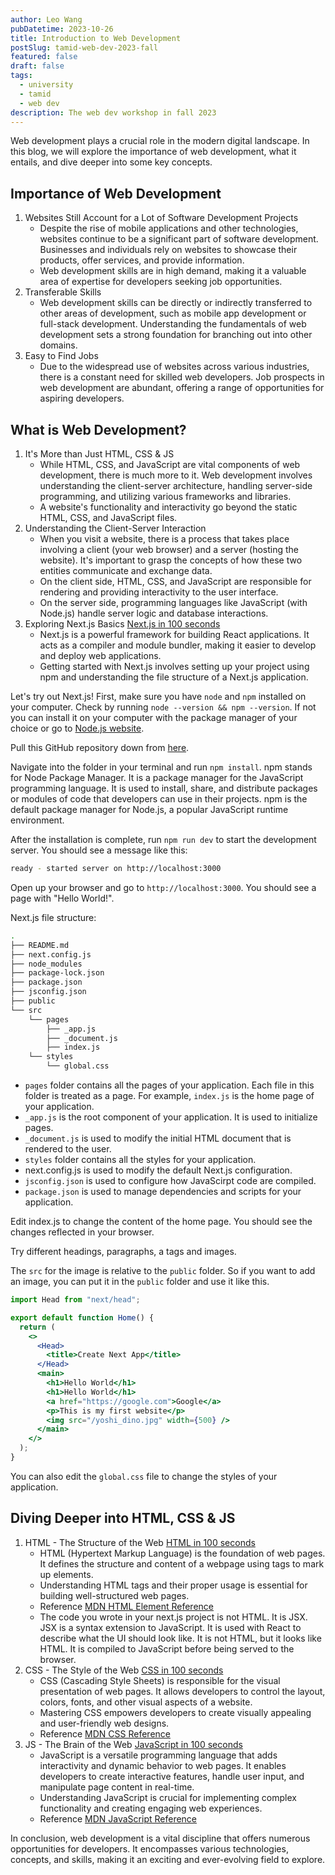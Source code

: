 ```yaml
---
author: Leo Wang
pubDatetime: 2023-10-26
title: Introduction to Web Development
postSlug: tamid-web-dev-2023-fall
featured: false
draft: false
tags:
  - university
  - tamid
  - web dev
description: The web dev workshop in fall 2023
---
```


Web development plays a crucial role in the modern digital landscape. In this blog, we will explore the importance of web development, what it entails, and dive deeper into some key concepts.

## Importance of Web Development

1. Websites Still Account for a Lot of Software Development Projects
   - Despite the rise of mobile applications and other technologies, websites continue to be a significant part of software development. Businesses and individuals rely on websites to showcase their products, offer services, and provide information.
   - Web development skills are in high demand, making it a valuable area of expertise for developers seeking job opportunities.
2. Transferable Skills
   - Web development skills can be directly or indirectly transferred to other areas of development, such as mobile app development or full-stack development. Understanding the fundamentals of web development sets a strong foundation for branching out into other domains.
3. Easy to Find Jobs
   - Due to the widespread use of websites across various industries, there is a constant need for skilled web developers. Job prospects in web development are abundant, offering a range of opportunities for aspiring developers.

## What is Web Development?

1. It's More than Just HTML, CSS & JS
   - While HTML, CSS, and JavaScript are vital components of web development, there is much more to it. Web development involves understanding the client-server architecture, handling server-side programming, and utilizing various frameworks and libraries.
   - A website's functionality and interactivity go beyond the static HTML, CSS, and JavaScript files.
2. Understanding the Client-Server Interaction
   - When you visit a website, there is a process that takes place involving a client (your web browser) and a server (hosting the website). It's important to grasp the concepts of how these two entities communicate and exchange data.
   - On the client side, HTML, CSS, and JavaScript are responsible for rendering and providing interactivity to the user interface.
   - On the server side, programming languages like JavaScript (with Node.js) handle server logic and database interactions.
3. Exploring Next.js Basics [Next.js in 100 seconds](https://youtu.be/Sklc_fQBmcs?si=NCnlUAQ7LP5n-g44)
   - Next.js is a powerful framework for building React applications. It acts as a compiler and module bundler, making it easier to develop and deploy web applications.
   - Getting started with Next.js involves setting up your project using npm and understanding the file structure of a Next.js application.

Let's try out Next.js! First, make sure you have `node` and `npm` installed on your computer. Check by running `node --version && npm --version`. If not you can install it on your computer with the package manager of your choice or go to [Node.js website](https://nodejs.org/en).

Pull this GitHub repository down from [here](https://github.com/ImPrankster/tamid-web-dev-nextjs).

Navigate into the folder in your terminal and run `npm install`. npm stands for Node Package Manager. It is a package manager for the JavaScript programming language. It is used to install, share, and distribute packages or modules of code that developers can use in their projects. npm is the default package manager for Node.js, a popular JavaScript runtime environment.

After the installation is complete, run `npm run dev` to start the development server. You should see a message like this:

```bash
ready - started server on http://localhost:3000
```

Open up your browser and go to `http://localhost:3000`. You should see a page with "Hello World!".

Next.js file structure:

```bash
.
├── README.md
├── next.config.js
├── node_modules
├── package-lock.json
├── package.json
├── jsconfig.json
├── public
└── src
    └── pages
        ├── _app.js
        ├── _document.js
        ├── index.js
    └── styles
        └── global.css
```

- `pages` folder contains all the pages of your application. Each file in this folder is treated as a page. For example, `index.js` is the home page of your application.
- `_app.js` is the root component of your application. It is used to initialize pages.
- `_document.js` is used to modify the initial HTML document that is rendered to the user.
- `styles` folder contains all the styles for your application.
- next.config.js is used to modify the default Next.js configuration.
- `jsconfig.json` is used to configure how JavaScirpt code are compiled.
- `package.json` is used to manage dependencies and scripts for your application.

Edit index.js to change the content of the home page. You should see the changes reflected in your browser.

Try different headings, paragraphs, a tags and images.

The `src` for the image is relative to the `public` folder. So if you want to add an image, you can put it in the `public` folder and use it like this.

```jsx
import Head from "next/head";

export default function Home() {
  return (
    <>
      <Head>
        <title>Create Next App</title>
      </Head>
      <main>
        <h1>Hello World</h1>
        <h1>Hello World</h1>
        <a href="https://google.com">Google</a>
        <p>This is my first website</p>
        <img src="/yoshi_dino.jpg" width={500} />
      </main>
    </>
  );
}
```

You can also edit the `global.css` file to change the styles of your application.

## Diving Deeper into HTML, CSS & JS

1. HTML - The Structure of the Web [HTML in 100 seconds](https://youtu.be/ok-plXXHlWw?si=cMtKTKKyManmwo8-)
   - HTML (Hypertext Markup Language) is the foundation of web pages. It defines the structure and content of a webpage using tags to mark up elements.
   - Understanding HTML tags and their proper usage is essential for building well-structured web pages.
   - Reference [MDN HTML Element Reference](https://developer.mozilla.org/en-US/docs/Web/HTML/Element)
   - The code you wrote in your next.js project is not HTML. It is JSX. JSX is a syntax extension to JavaScript. It is used with React to describe what the UI should look like. It is not HTML, but it looks like HTML. It is compiled to JavaScript before being served to the browser.
2. CSS - The Style of the Web [CSS in 100 seconds](https://youtu.be/OEV8gMkCHXQ?si=mZMvKQ_h9uXONG-8)
   - CSS (Cascading Style Sheets) is responsible for the visual presentation of web pages. It allows developers to control the layout, colors, fonts, and other visual aspects of a website.
   - Mastering CSS empowers developers to create visually appealing and user-friendly web designs.
   - Reference [MDN CSS Reference](https://developer.mozilla.org/en-US/docs/Web/CSS/Reference)
3. JS - The Brain of the Web [JavaScript in 100 seconds](https://youtu.be/DHjqpvDnNGE?si=qRSmUVgUC4DpogLL)
   - JavaScript is a versatile programming language that adds interactivity and dynamic behavior to web pages. It enables developers to create interactive features, handle user input, and manipulate page content in real-time.
   - Understanding JavaScript is crucial for implementing complex functionality and creating engaging web experiences.
   - Reference [MDN JavaScript Reference](https://developer.mozilla.org/en-US/docs/Web/JavaScript/Reference)

In conclusion, web development is a vital discipline that offers numerous opportunities for developers. It encompasses various technologies, concepts, and skills, making it an exciting and ever-evolving field to explore.
